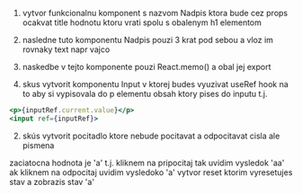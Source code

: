1. vytvor funkcionalnu komponent s nazvom Nadpis ktora bude cez props ocakvat title hodnotu ktoru vrati spolu s obalenym h1 elementom

2. nasledne tuto komponentu Nadpis pouzi 3 krat pod sebou a vloz im rovnaky text napr vajco

3. naskedbe v tejto komponente pouzi React.memo() a obal jej export

4. skus vytvorit komponentu Input v ktorej budes vyuzivat useRef hook na to aby si vypisovala do p elementu obsah ktory pises do inputu t.j.

```jsx
<p>{inputRef.current.value}</p>
<input ref={inputRef}>
```

2. skús vytvorit pocitadlo ktore nebude pocitavat a odpocitavat cisla ale pismena

zaciatocna hodnota je 'a'
t.j. kliknem na pripocitaj tak uvidim vysledok 'aa'
ak kliknem na odpocitaj uvidim vysledoko 'a'
vytvor reset ktorim vyresetujes stav a zobrazis stav 'a'
